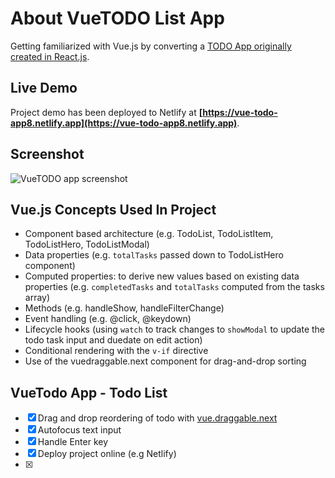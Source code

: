 # About VueTODO List App
Getting familiarized with Vue.js by converting a [TODO App originally created in React.js](https://github.com/dialeleven/react-todo-app-medium).

## Live Demo
Project demo has been deployed to Netlify at **[https://vue-todo-app8.netlify.app](https://vue-todo-app8.netlify.app)**.

## Screenshot
![VueTODO app screenshot](https://raw.githubusercontent.com/dialeleven/vue-todo-app/main/public/assets/screenshot_todo_app.png)

## Vue.js Concepts Used In Project
- Component based architecture (e.g. TodoList, TodoListItem, TodoListHero, TodoListModal)
- Data properties (e.g. `totalTasks` passed down to TodoListHero component)
- Computed properties: to derive new values based on existing data properties (e.g. `completedTasks` and `totalTasks` computed from the tasks array)
- Methods (e.g. handleShow, handleFilterChange)
- Event handling (e.g. @click, @keydown)
- Lifecycle hooks (using `watch` to track changes to `showModal` to update the todo task input and duedate on edit action)
- Conditional rendering with the `v-if` directive
- Use of the vuedraggable.next component for drag-and-drop sorting

## VueTodo App - Todo List
- [x] Drag and drop reordering of todo with [vue.draggable.next](https://github.com/SortableJS/vue.draggable.next)
- [x] Autofocus text input
- [x] Handle Enter key
- [x] Deploy project online (e.g Netlify)
- [x] <script setup> version for all components vs <script>

## Recommended IDE Setup

[VSCode](https://code.visualstudio.com/) + [Volar](https://marketplace.visualstudio.com/items?itemName=Vue.volar) (and disable Vetur).

## Customize configuration

See [Vite Configuration Reference](https://vitejs.dev/config/).

## Project Setup

```sh
npm install
```

### Compile and Hot-Reload for Development

```sh
npm run dev
```

### Compile and Minify for Production

```sh
npm run build
```
